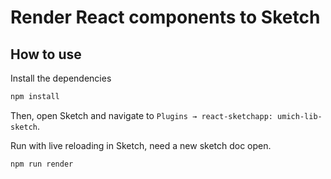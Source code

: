 # Render React components to Sketch

## How to use

Install the dependencies

```bash
npm install
```

Then, open Sketch and navigate to `Plugins → react-sketchapp: umich-lib-sketch`.

Run with live reloading in Sketch, need a new sketch doc open.

```bash
npm run render
```